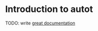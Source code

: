# Introduction to autot

TODO: write [great documentation](http://jacobian.org/writing/what-to-write/)
